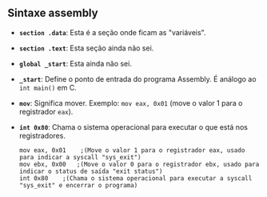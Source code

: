 ## Sintaxe assembly

- **`section .data`**: Esta é a seção onde ficam as "variáveis".

- **`section .text`**: Esta seção ainda não sei.

- **`global _start`**: Esta ainda não sei.

- **`_start`**: Define o ponto de entrada do programa Assembly. É análogo ao `int main()` em C.

- **`mov`**: Significa mover. Exemplo: `mov eax, 0x01` (move o valor 1 para o registrador `eax`).

- **`int 0x80`**: Chama o sistema operacional para executar o que está nos registradores.

    ```assembly
    mov eax, 0x01    ;(Move o valor 1 para o registrador eax, usado para indicar a syscall "sys_exit")
    mov ebx, 0x00   ;(Move o valor 0 para o registrador ebx, usado para indicar o status de saída "exit status")
    int 0x80    ;(Chama o sistema operacional para executar a syscall "sys_exit" e encerrar o programa)
    ```

